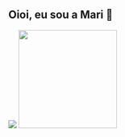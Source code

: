 ## Oioi, eu sou a Mari 💜

<div>
  <img src="https://github-readme-stats.vercel.app/api?username=marianapera&theme=buefy&show_icons=true&bg_color=141321&text_color=F5F5F5">
  <img style="height:195px" src="https://github-readme-stats.vercel.app/api/top-langs/?username=marianapera&layout=compact&theme=radical&show_icons=true&bg_color=141321&text_color=F5F5F5">
</div>

<!--
[![card](https://github-readme-stats.vercel.app/api?username=marianapera&theme=buefy&show_icons=true&bg_color=141321&text_color=F5F5F5)](https://github.com/marianapera/)
[![marianapera](https://github-readme-stats.vercel.app/api/top-langs/?username=marianapera&layout=compact&theme=radical&show_icons=true&bg_color=141321&text_color=F5F5F5)](https://github.com/marianapera)

<div style="display: inline-block">
  <img src="https://img.shields.io/badge/HTML5-E34F26?style=for-the-badge&logo=html5&logoColor=white">
  <img src="https://img.shields.io/badge/CSS3-1572B6?style=for-the-badge&logo=css3&logoColor=white">
  <img src="https://img.shields.io/badge/Python-14354C?style=for-the-badge&logo=python&logoColor=white">
</div>
-->

<!--
**marianapera/marianapera** is a ✨ _special_ ✨ repository because its `README.md` (this file) appears on your GitHub profile.

Here are some ideas to get you started:

- 🔭 I’m currently working on ...
- 🌱 I’m currently learning ...
- 👯 I’m looking to collaborate on ...
- 🤔 I’m looking for help with ...
- 💬 Ask me about ...
- 📫 How to reach me: ...
- 😄 Pronouns: ...
- ⚡ Fun fact: ...
-->
